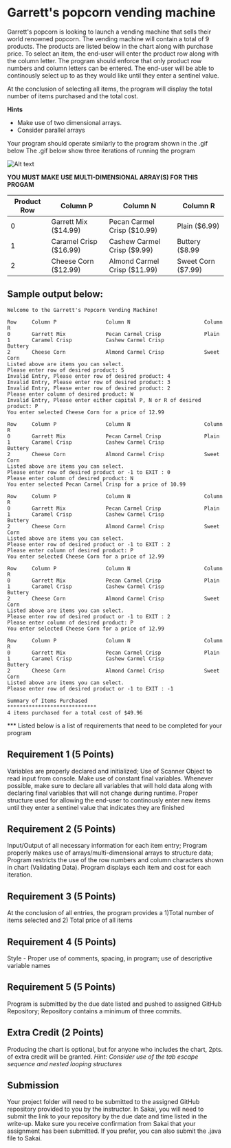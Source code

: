 # Garrett's popcorn vending machine

Garrett's popcorn is looking to launch a vending machine that sells their world renowned popcorn.  The vending machine will contain a total of 9 products. 
The products are listed below in the chart along with purchase price.  To select an item, the end-user will enter the product row along with the column letter.
The program should enforce that only product row numbers and column letters can be entered. The end-user will be able to continously select up to  as they would 
like until they enter a sentinel value.
   

At the conclusion of selecting all items, the program will display the total number of items purchased and the total cost.

**Hints**
- Make use of two dimensional arrays.
- Consider parallel arrays



Your program should operate similarly to the program shown in the .gif below
The .gif below show three iterations of running the program

![Alt text](https://instructorc.github.io/site/slides/java/images/ds/prog4_output.gif "Program 4 Execution Example")

**YOU MUST MAKE USE MULTI-DIMENSIONAL ARRAY(S) FOR THIS PROGAM**

| Product Row | Column P               | Column N                       | Column R           |
|-------------|------------------------|--------------------------------|--------------------|
| 0           | Garrett Mix ($14.99)   |  Pecan Carmel Crisp ($10.99)   | Plain ($6.99)      |
| 1           | Caramel Crisp ($16.99) |  Cashew Carmel Crisp ($9.99)   | Buttery ($8.99     |
| 2           | Cheese Corn ($12.99)   |  Almond Carmel Crisp ($11.99)  | Sweet Corn ($7.99) |                           


## Sample output below:
```
Welcome to the Garrett's Popcorn Vending Machine!

Row     Column P                Column N                        Column R
0       Garrett Mix             Pecan Carmel Crisp              Plain
1       Caramel Crisp           Cashew Carmel Crisp             Buttery
2       Cheese Corn             Almond Carmel Crisp             Sweet Corn       
Listed above are items you can select.
Please enter row of desired product: 5
Invalid Entry, Please enter row of desired product: 4
Invalid Entry, Please enter row of desired product: 3
Invalid Entry, Please enter row of desired product: 2
Please enter column of desired product: W
Invalid Entry, Please enter either capital P, N or R of desired product: P
You enter selected Cheese Corn for a price of 12.99

Row     Column P                Column N                        Column R
0       Garrett Mix             Pecan Carmel Crisp              Plain
1       Caramel Crisp           Cashew Carmel Crisp             Buttery
2       Cheese Corn             Almond Carmel Crisp             Sweet Corn       
Listed above are items you can select.
Please enter row of desired product or -1 to EXIT : 0
Please enter column of desired product: N
You enter selected Pecan Carmel Crisp for a price of 10.99

Row     Column P                Column N                        Column R
0       Garrett Mix             Pecan Carmel Crisp              Plain
1       Caramel Crisp           Cashew Carmel Crisp             Buttery
2       Cheese Corn             Almond Carmel Crisp             Sweet Corn       
Listed above are items you can select.
Please enter row of desired product or -1 to EXIT : 2
Please enter column of desired product: P
You enter selected Cheese Corn for a price of 12.99

Row     Column P                Column N                        Column R
0       Garrett Mix             Pecan Carmel Crisp              Plain
1       Caramel Crisp           Cashew Carmel Crisp             Buttery
2       Cheese Corn             Almond Carmel Crisp             Sweet Corn
Listed above are items you can select.
Please enter row of desired product or -1 to EXIT : 2
Please enter column of desired product: P
You enter selected Cheese Corn for a price of 12.99

Row     Column P                Column N                        Column R
0       Garrett Mix             Pecan Carmel Crisp              Plain
1       Caramel Crisp           Cashew Carmel Crisp             Buttery
2       Cheese Corn             Almond Carmel Crisp             Sweet Corn
Listed above are items you can select.
Please enter row of desired product or -1 to EXIT : -1

Summary of Items Purchased
*****************************
4 items purchased for a total cost of $49.96
```



*** Listed below is a list of requirements that need to be completed for your program

## Requirement 1 (5 Points)
Variables are properly declared and initialized; Use of Scanner Object to read input from console. Make use of constant final variables. 
Whenever possible, make sure to declare all variables that will hold data along with declaring final variables that will not change during runtime.
Proper structure used for allowing the end-user to continously enter new items until they enter a sentinel value that indicates they are finished

## Requirement 2 (5 Points) 
Input/Output of all necessary information for each item entry; Program properly makes use of arrays/multi-dimensional arrays to structure data;
Program restricts the use of the row numbers and column characters shown in chart (Validating Data). Program displays each item and cost for each iteration.

## Requirement 3 (5 Points)
At the conclusion of all entries, the program provides a 1)Total number of items selected and  2) Total price of all items

## Requirement 4 (5 Points)
Style - Proper use of comments, spacing, in program; use of descriptive variable names

## Requirement 5 (5 Points)
Program is submitted by the due date listed and pushed to assigned GitHub Repository; Repository contains a minimum of three commits.

## Extra Credit (2 Points)
Producing the chart is optional, but for anyone who includes the chart, 2pts. of extra credit will be granted. _Hint: Consider use of the tab escape sequence and nested looping structures_


## Submission
Your project folder will need to be submitted to the assigned GitHub repository provided to you by the instructor. In Sakai, you will need to submit the link to your repository by the due date and time listed in the write-up. Make sure you receive confirmation from Sakai that your assignment has been submitted.
If you prefer, you can also submit the .java file to Sakai.

